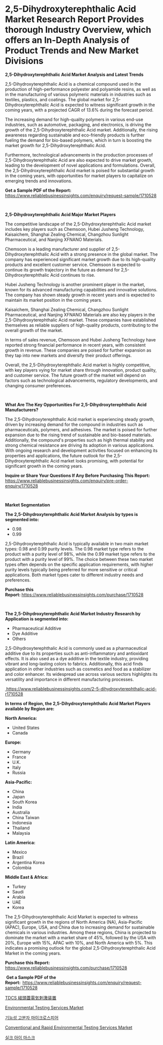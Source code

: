 <p><h1>2,5-Dihydroxyterephthalic Acid Market Research Report Provides thorough Industry Overview, which offers an In-Depth Analysis of Product Trends and New Market Divisions</h1></p><p><strong>2,5-Dihydroxyterephthalic Acid Market Analysis and Latest Trends</strong></p>
<p><p>2,5-Dihydroxyterephthalic Acid is a chemical compound used in the production of high-performance polyester and polyamide resins, as well as in the manufacturing of various polymeric materials in industries such as textiles, plastics, and coatings. The global market for 2,5-Dihydroxyterephthalic Acid is expected to witness significant growth in the coming years, with a projected CAGR of 13.6% during the forecast period.</p><p>The increasing demand for high-quality polymers in various end-use industries, such as automotive, packaging, and electronics, is driving the growth of the 2,5-Dihydroxyterephthalic Acid market. Additionally, the rising awareness regarding sustainable and eco-friendly products is further fueling the demand for bio-based polymers, which in turn is boosting the market growth for 2,5-Dihydroxyterephthalic Acid.</p><p>Furthermore, technological advancements in the production processes of 2,5-Dihydroxyterephthalic Acid are also expected to drive market growth, leading to the development of novel applications and formulations. Overall, the 2,5-Dihydroxyterephthalic Acid market is poised for substantial growth in the coming years, with opportunities for market players to capitalize on emerging trends and innovations.</p></p>
<p><strong>Get a Sample PDF of the Report:&nbsp;</strong> <a href="https://www.reliablebusinessinsights.com/enquiry/request-sample/1710528">https://www.reliablebusinessinsights.com/enquiry/request-sample/1710528</a></p>
<p>&nbsp;</p>
<p><strong>2,5-Dihydroxyterephthalic Acid Major Market Players</strong></p>
<p><p>The competitive landscape of the 2,5-Dihydroxyterephthalic Acid market includes key players such as Chemsoon, Hubei Jusheng Technology, Kaisaichem, Shanghai Zealing Chemical, Changzhou Sunlight Pharmaceutical, and Nanjing XFNANO Materials. </p><p>Chemsoon is a leading manufacturer and supplier of 2,5-Dihydroxyterephthalic Acid with a strong presence in the global market. The company has experienced significant market growth due to its high-quality products and excellent customer service. Chemsoon is expected to continue its growth trajectory in the future as demand for 2,5-Dihydroxyterephthalic Acid continues to rise.</p><p>Hubei Jusheng Technology is another prominent player in the market, known for its advanced manufacturing capabilities and innovative solutions. The company has shown steady growth in recent years and is expected to maintain its market position in the coming years.</p><p>Kaisaichem, Shanghai Zealing Chemical, Changzhou Sunlight Pharmaceutical, and Nanjing XFNANO Materials are also key players in the 2,5-Dihydroxyterephthalic Acid market. These companies have established themselves as reliable suppliers of high-quality products, contributing to the overall growth of the market.</p><p>In terms of sales revenue, Chemsoon and Hubei Jusheng Technology have reported strong financial performance in recent years, with consistent growth in revenue. These companies are poised for further expansion as they tap into new markets and diversify their product offerings.</p><p>Overall, the 2,5-Dihydroxyterephthalic Acid market is highly competitive, with key players vying for market share through innovation, product quality, and customer service. The future growth of the market will depend on factors such as technological advancements, regulatory developments, and changing consumer preferences.</p></p>
<p>&nbsp;</p>
<p><strong>What Are The Key Opportunities For 2,5-Dihydroxyterephthalic Acid Manufacturers?</strong></p>
<p><p>The 2,5-Dihydroxyterephthalic Acid market is experiencing steady growth, driven by increasing demand for the compound in industries such as pharmaceuticals, polymers, and adhesives. The market is poised for further expansion due to the rising trend of sustainable and bio-based materials. Additionally, the compound's properties such as high thermal stability and strong chemical resistance are driving its adoption in various applications. With ongoing research and development activities focused on enhancing its properties and applications, the future outlook for the 2,5-Dihydroxyterephthalic Acid market looks promising, with potential for significant growth in the coming years.</p></p>
<p><strong>Inquire or Share Your Questions If Any Before Purchasing This Report:</strong> <a href="https://www.reliablebusinessinsights.com/enquiry/pre-order-enquiry/1710528">https://www.reliablebusinessinsights.com/enquiry/pre-order-enquiry/1710528</a></p>
<p>&nbsp;</p>
<p><strong>Market Segmentation</strong></p>
<p><strong>The 2,5-Dihydroxyterephthalic Acid Market Analysis by types is segmented into:</strong></p>
<p><ul><li>0.98</li><li>0.99</li></ul></p>
<p><p>2,5-Dihydroxyterephthalic Acid is typically available in two main market types: 0.98 and 0.99 purity levels. The 0.98 market type refers to the product with a purity level of 98%, while the 0.99 market type refers to the product with a purity level of 99%. The choice between these two market types often depends on the specific application requirements, with higher purity levels typically being preferred for more sensitive or critical applications. Both market types cater to different industry needs and preferences.</p></p>
<p><strong>Purchase this Report:&nbsp;</strong><a href="https://www.reliablebusinessinsights.com/purchase/1710528">https://www.reliablebusinessinsights.com/purchase/1710528</a></p>
<p>&nbsp;</p>
<p><strong>The 2,5-Dihydroxyterephthalic Acid Market Industry Research by Application is segmented into:</strong></p>
<p><ul><li>Pharmaceutical Additive</li><li>Dye Additive</li><li>Others</li></ul></p>
<p><p>2,5-Dihydroxyterephthalic Acid is commonly used as a pharmaceutical additive due to its properties such as anti-inflammatory and antioxidant effects. It is also used as a dye additive in the textile industry, providing vibrant and long-lasting colors to fabrics. Additionally, this acid finds application in other industries such as cosmetics and food as a stabilizer and color enhancer. Its widespread use across various sectors highlights its versatility and importance in different manufacturing processes.</p></p>
<p><a href="https://www.reliablebusinessinsights.com/2-5-dihydroxyterephthalic-acid-r1710528">&nbsp;https://www.reliablebusinessinsights.com/2-5-dihydroxyterephthalic-acid-r1710528</a></p>
<p><strong>In terms of Region, the 2,5-Dihydroxyterephthalic Acid Market Players available by Region are:</strong></p>
<p>
    <p> <strong> North America: </strong>
        <ul>
            <li>United States</li>
            <li>Canada</li>
        </ul>
        </p> 
    <p> <strong> Europe: </strong>
        <ul>
            <li>Germany</li>
            <li>France</li>
            <li>U.K.</li>
            <li>Italy</li>
            <li>Russia</li>
        </ul>
        </p> 
    <p> <strong> Asia-Pacific: </strong>
        <ul>
            <li>China</li>
            <li>Japan</li>
            <li>South Korea</li>
            <li>India</li>
            <li>Australia</li>
            <li>China Taiwan</li>
            <li>Indonesia</li>
            <li>Thailand</li>
            <li>Malaysia</li>
        </ul>
        </p> 
    <p> <strong> Latin America: </strong>
        <ul>
            <li>Mexico</li>
            <li>Brazil</li>
            <li>Argentina Korea</li>
            <li>Colombia</li>
        </ul>
        </p> 
    <p> <strong> Middle East & Africa: </strong>
        <ul>
            <li>Turkey</li>
            <li>Saudi</li>
            <li>Arabia</li>
            <li>UAE</li>
            <li>Korea</li>
        </ul>
    </p>
    </p>
<p><p>The 2,5-Dihydroxyterephthalic Acid Market is expected to witness significant growth in the regions of North America (NA), Asia-Pacific (APAC), Europe, USA, and China due to increasing demand for sustainable chemicals in various industries. Among these regions, China is projected to dominate the market with a market share of 45%, followed by the USA with 20%, Europe with 15%, APAC with 10%, and North America with 5%. This indicates a promising outlook for the global 2,5-Dihydroxyterephthalic Acid Market in the coming years.</p></p>
<p><strong>Purchase this Report: </strong><a href="https://www.reliablebusinessinsights.com/purchase/1710528">https://www.reliablebusinessinsights.com/purchase/1710528</a></p>
<p>&nbsp;<strong>Get a Sample PDF of the Report:&nbsp;&nbsp;</strong><a href="https://www.reliablebusinessinsights.com/enquiry/request-sample/1710528">https://www.reliablebusinessinsights.com/enquiry/request-sample/1710528</a></p>
<p><strong></strong></p>
<p><p><a href="https://github.com/ksxzwxabcuynh011/Market-Research-Report-List-2/blob/main/1938745126432.md">TDCS 経頭蓋電気刺激装置</a></p><p><a href="https://github.com/lubmix/Market-Research-Report-List-3/blob/main/environmental-testing-services-market.md">Environmental Testing Services Market</a></p><p><a href="https://medium.com/@candidarowe2022/%EA%B8%B0%EB%8A%A5%EC%84%B1-%EA%B3%A0%EB%B6%84%EC%9E%90-%EB%A7%88%EC%9D%B4%ED%81%AC%EB%A1%9C%EC%8A%A4%ED%94%BC%EC%96%B4-%EC%8B%9C%EC%9E%A5%EC%9D%80-%EC%8B%9C%EC%9E%A5-%EC%A0%90%EC%9C%A0%EC%9C%A8-%EC%8B%9C%EC%9E%A5-%ED%8A%B8%EB%A0%8C%EB%93%9C-%EB%B0%8F-%EC%8B%9C%EC%9E%A5-%EC%84%B1%EC%9E%A5%EC%97%90-%EB%8C%80%ED%95%9C-%EC%A0%95%EB%B3%B4%EB%A5%BC-%EC%A0%9C%EA%B3%B5%ED%95%A9%EB%8B%88%EB%8B%A4-a93c80468387">기능성 고분자 마이크로스피어</a></p><p><a href="https://github.com/Hazelklievgspy6vdcsmu106w/Market-Research-Report-List-2/blob/main/conventional-and-rapid-environmental-testing-services-market.md">Conventional and Rapid Environmental Testing Services Market</a></p><p><a href="https://medium.com/@elisamohr1973/2024%EB%85%84%EB%B6%80%ED%84%B0-2031%EB%85%84%EA%B9%8C%EC%A7%80%EC%9D%98-%EC%8B%9C%EA%B8%B0%EC%97%90-%EB%8C%80%ED%95%9C-%EC%8B%A4%ED%81%AC-%EC%95%84%EC%9D%B4-%EB%A7%88%EC%8A%A4%ED%81%AC-%EC%8B%9C%EC%9E%A5-%EB%B6%84%EC%84%9D-%EB%B0%8F-%ED%81%AC%EA%B8%B0-%EC%A0%84%EB%A7%9D-93f112bc8bdb">실크 아이 마스크</a></p></p>